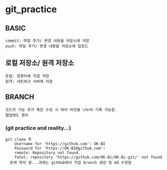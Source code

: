 # git_practice
## BASIC
    commit: 파일 추가/ 변경 내용을 저장소에 저장
    push: 파일 추가/ 변경 내용을 저장소에 업로드

## 로컬 저장소/ 원격 저장소
	로컬: 컴퓨터에 직접 저장
	원격: 네트워크 서버에 저장
## BRANCH
	코드의 기능 추가 혹은 수정 시 여러 버전을 나누어 기록 가능함.
	협업에도 용이

### (git practice and reality...)
	git clone 후 
		Username for 'https://github.com': OK-BI
		Password for 'https://OK-BI@github.com': 
		remote: Repository not found.
		fatal: repository 'https://github.com/OK-Bi/OK-Bi-git/' not found
	  문제 파악 중...과제는 gitHub에서 직접 branch 생성 및 md 수정함	
